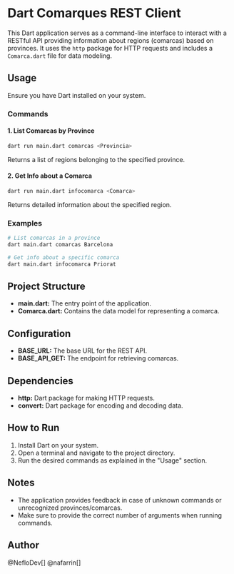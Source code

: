 # Dart Comarques REST Client

This Dart application serves as a command-line interface to interact with a RESTful API providing information about regions (comarcas) based on provinces. It uses the `http` package for HTTP requests and includes a `Comarca.dart` file for data modeling.

## Usage

Ensure you have Dart installed on your system.

### Commands

#### 1. List Comarcas by Province

```bash
dart run main.dart comarcas <Provincia>
```

Returns a list of regions belonging to the specified province.

#### 2. Get Info about a Comarca

```bash
dart run main.dart infocomarca <Comarca>
```

Returns detailed information about the specified region.

### Examples

```bash
# List comarcas in a province
dart main.dart comarcas Barcelona

# Get info about a specific comarca
dart main.dart infocomarca Priorat
```

## Project Structure

- **main.dart:** The entry point of the application.
- **Comarca.dart:** Contains the data model for representing a comarca.

## Configuration

- **BASE_URL:** The base URL for the REST API.
- **BASE_API_GET:** The endpoint for retrieving comarcas.

## Dependencies

- **http:** Dart package for making HTTP requests.
- **convert:** Dart package for encoding and decoding data.

## How to Run

1. Install Dart on your system.
2. Open a terminal and navigate to the project directory.
3. Run the desired commands as explained in the "Usage" section.

## Notes

- The application provides feedback in case of unknown commands or unrecognized provinces/comarcas.
- Make sure to provide the correct number of arguments when running commands.

## Author

@NefloDev[]
@nafarrin[]
